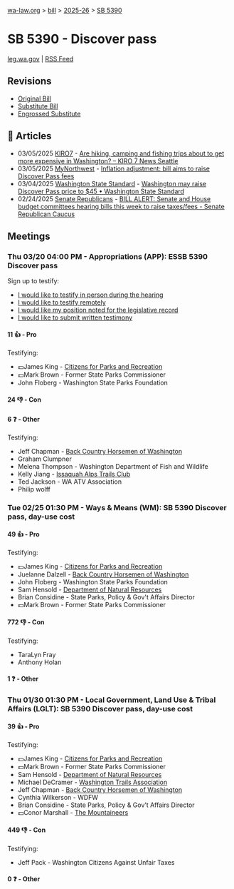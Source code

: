 [wa-law.org](/) > [bill](/bill/) > [2025-26](/bill/2025-26/) > [SB 5390](/bill/2025-26/sb/5390/)

# SB 5390 - Discover pass
[leg.wa.gov](https://app.leg.wa.gov/billsummary?BillNumber=5390&Year=2025&Initiative=false) | [RSS Feed](./rss.xml)

## Revisions
* [Original Bill](1/)
* [Substitute Bill](S/)
* [Engrossed Substitute](S.E/)

## 📰 Articles
* 03/05/2025 [KIRO7](/org/kiro7/) - [Are hiking, camping and fishing trips about to get more expensive in Washington? – KIRO 7 News Seattle](https://www.kiro7.com/news/local/are-hiking-camping-fishing-trips-about-get-more-expensive-washington/3ASY6KMNQJHJ7CPCGCAISVXITY/#:~:text=Senate%20Bill%205390)
* 03/05/2025 [MyNorthwest](/org/mynorthwest/) - [Inflation adjustment: bill aims to raise Discover Pass fees](https://mynorthwest.com/mynorthwest-politics/discover-pass/4057578#:~:text=Senate%20Bill%205390)
* 03/04/2025 [Washington State Standard](/org/washington_state_standard/) - [Washington may raise Discover Pass price to $45 • Washington State Standard](https://washingtonstatestandard.com/2025/03/04/washington-may-raise-discover-pass-price-to-45/#:~:text=Senate%20Bill%205390)
* 02/24/2025 [Senate Republicans](/org/senate_republicans/) - [BILL ALERT: Senate and House budget committees hearing bills this week to raise taxes/fees - Senate Republican Caucus](https://src.wastateleg.org/blog/bill-alert-senate-house-budget-committees-hearing-bills-week-raise-taxes-fees/#:~:text=SB%205390)

## Meetings
### Thu 03/20 04:00 PM - Appropriations (APP): ESSB 5390 Discover pass
Sign up to testify:
* [I would like to testify in person during the hearing](https://app.leg.wa.gov/csi/Testifier/Add?chamber=House&mId=33096&aId=165959&caId=26610&tId=1)
* [I would like to testify remotely](https://app.leg.wa.gov/csi/Testifier/Add?chamber=House&mId=33096&aId=165959&caId=26610&tId=2)
* [I would like my position noted for the legislative record](https://app.leg.wa.gov/csi/Testifier/Add?chamber=House&mId=33096&aId=165959&caId=26610&tId=3)
* [I would like to submit written testimony](https://app.leg.wa.gov/csi/Testifier/Add?chamber=House&mId=33096&aId=165959&caId=26610&tId=4)

#### 11 👍 - Pro
Testifying:
* 💵James King - [Citizens for Parks and Recreation](/org/citizens_for_parks_and_recreation/)
* 💵Mark Brown - Former State Parks Commissioner
* John Floberg - Washington State Parks Foundation

#### 24 👎 - Con

#### 6 ❓ - Other
Testifying:
* Jeff Chapman - [Back Country Horsemen of Washington](/org/back_country_horsemen_of_washington/)
* Graham Clumpner
* Melena Thompson - Washington Department of Fish and Wildlife
* Kelly Jiang - [Issaquah Alps Trails Club](/org/issaquah_alps_trails_club/)
* Ted Jackson - WA ATV Association
* Philip wolff

### Tue 02/25 01:30 PM - Ways & Means (WM): SB 5390 Discover pass, day-use cost
#### 49 👍 - Pro
Testifying:
* 💵James King - [Citizens for Parks and Recreation](/org/citizens_for_parks_and_recreation/)
* Juelanne Dalzell - [Back Country Horsemen of Washington](/org/back_country_horsemen_of_washington/)
* John Floberg - Washington State Parks Foundation
* Sam Hensold - [Department of Natural Resources](/org/department_of_natural_resources/)
* Brian Considine - State Parks, Policy & Gov't Affairs Director
* 💵Mark Brown - Former State Parks Commissioner

#### 772 👎 - Con
Testifying:
* TaraLyn Fray
* Anthony Holan

#### 1 ❓ - Other

### Thu 01/30 01:30 PM - Local Government, Land Use & Tribal Affairs (LGLT): SB 5390 Discover pass, day-use cost
#### 39 👍 - Pro
Testifying:
* 💵James King - [Citizens for Parks and Recreation](/org/citizens_for_parks_and_recreation/)
* 💵Mark Brown - Former State Parks Commissioner
* Sam Hensold - [Department of Natural Resources](/org/department_of_natural_resources/)
* Michael DeCramer - [Washington Trails Association](/org/washington_trails_association/)
* Jeff Chapman - [Back Country Horsemen of Washington](/org/back_country_horsemen_of_washington/)
* Cynthia Wilkerson - WDFW
* Brian Considine - State Parks, Policy & Gov’t Affairs Director
* 💵Conor Marshall - [The Mountaineers](/org/the_mountaineers/)

#### 449 👎 - Con
Testifying:
* Jeff Pack - Washington Citizens Against Unfair Taxes

#### 0 ❓ - Other
